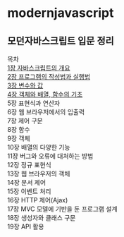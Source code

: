 # modernjavascript

## 모던자바스크립트 입문 정리

목차  
[1장 자바스크립트의 개요](1장/1장%20자바스크립트의%20개요.md)  
[2장 프로그램의 작성법과 실행법](2장/2장%20프로그램의%20작성법과%20실행법.md)  
[3장 변수와 값](3장/3장%20%20변수와%20값v2.md)  
[4장 객체와 배열, 함수의 기초](4장/4장%20객체와배열,함수의기초.md)  
5장 표현식과 연산자  
6장 웹 브라우저에서의 입출력  
7장 제어 구문  
8장 함수  
9장 객체  
10장 배열의 다양한 기능  
11장 버그와 오류에 대처하는 방법  
12장 정규 표현식  
13장 웹 브라우저의 객체  
14장 문서 제어  
15장 이벤트 처리  
16장 HTTP 제어(Ajax)  
17장 MVC 모델에 기반을 둔 프로그램 설계  
18장 생성자와 클래스 구문  
19장 API 활용  
